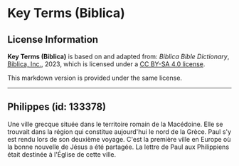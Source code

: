# Key Terms (Biblica)

## License Information

**Key Terms (Biblica)** is based on and adapted from: _Biblica Bible Dictionary_, [Biblica, Inc.](https://www.biblica.com/), 2023, which is licensed under a [CC BY-SA 4.0 license](https://creativecommons.org/licenses/by-sa/4.0/legalcode.en).

This markdown version is provided under the same license.



--------------------------------

## Philippes (id: 133378)

Une ville grecque située dans le territoire romain de la Macédoine. Elle se trouvait dans la région qui constitue aujourd'hui le nord de la Grèce. Paul s'y est rendu lors de son deuxième voyage. C'est la première ville en Europe où la bonne nouvelle de Jésus a été partagée. La lettre de Paul aux Philippiens était destinée à l'Église de cette ville.


